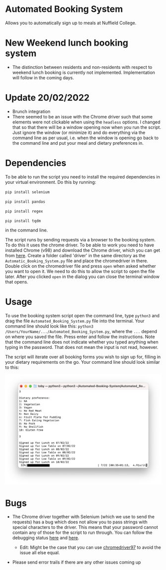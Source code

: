 # Automated Booking System
 Allows you to automatically sign up to meals at Nuffield College.
 
# New Weekend lunch booking system
- The distinction between residents and non-residents with respect to weekend lunch booking is currently not implemented. Implementation will follow in the coming days.

# Update 20/02/2022

- Brunch integration
- There seemed to be an issue with the Chrome driver such that some elements were not clickable when using the `headless` options. I changed that so that there will be a window opening now when you run the script. Just ignore the window (or minimize it) and do everything via the command line as per usual, i.e. when the window is opening go back to the command line and put your meal and dietary preferences in.

# Dependencies

To be able to run the script you need to install the required dependencies in your virtual environment. Do this by running:

`pip install selenium`

`pip install pandas`

`pip install regex`

`pip install tqdm`

in the command line.

The script runs by sending requests via a browser to the booking system. To do this it uses the chrome driver. To be able to work you need to have installed Chrome (v98) and download the Chrome driver, which you can get from [here](https://chromedriver.storage.googleapis.com/index.html?path=98.0.4758.80/). Create a folder called 'driver' in the same directory as the `Automatic_Booking_System.py` file and place the chromedriver in there. Double click on the chromedriver file and press `open` when asked whether you want to open it. We need to do this to allow the script to open the file later. After you clicked `open` in the dialog you can close the terminal window that opens.

# Usage

 To use the booking system script open the command line, type `python3` and drag the file `Automated_Booking_System.py` file into the terminal. Your command line should look like this: `python3 /Users/YourName/.../Automated_Booking_System.py`, where the `...` depend on where you saved the file. Press enter and follow the instructions. Note that the command line does not indicate whether you typed anything when typing in the password. That does not mean the input is not read, however.
 
 The script will iterate over all booking forms you wish to sign up for, filling in your dietary requirements on the go. Your command line should look similar to this:
<p align="center">
    <img src="images/example.png" width="650">
<p>

 # Bugs
 
- The Chrome driver together with Selenium (which we use to send the requests) has a bug which does not allow you to pass strings with special characters to the driver. This means that your password cannot contain any of those for the script to run through. You can follow the debugging status [here](https://github.com/SeleniumHQ/selenium/issues/10318) and [here](https://bugs.chromium.org/p/chromedriver/issues/detail?id=3999).

    - Edit: Might be the case that you can use [chromedriver97](https://chromedriver.storage.googleapis.com/index.html?path=97.0.4692.71/) to avoid the issue all else equal.

- Please send error trails if there are any other issues coming up
